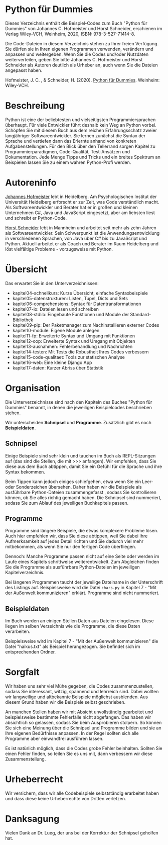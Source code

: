# Python für Dummies

Dieses Verzeichnis enthält die Beispiel-Codes zum Buch "Python für Dummies"
von Johannes C. Hofmeister und Horst Schneider, erschienen im Verlag
Wiley-VCH, Weinheim, 2020, ISBN: 978-3-527-71414-8.

Die Code-Dateien in diesem Verzeichnis stehen zu Ihrer freien Verfügung. Sie
dürfen sie in Ihren eigenen Programmen verwenden, verändern und anpassen und weitergeben. Wenn Sie die Codes und/oder Nutzdaten weiterverteilen, geben Sie
bitte Johannes C. Hofmeister und Horst Schneider als Autoren deutlich als
Urheber an, auch wenn Sie die Dateien angepasst haben.

Hofmeister, J. C. , & Schneider, H. (2020). [Python für Dummies](https://www.wiley-vch.de/de?option=com_eshop&view=product&isbn=9783527714148). Weinheim: Wiley-VCH.


Beschreibung
============

Python ist eine der beliebtesten und vielseitigsten Programmiersprachen überhaupt. Für viele Entwickler führt deshalb kein Weg an Python vorbei. Schöpfen Sie mit diesem Buch aus dem reichen Erfahrungsschatz zweier langjähriger Softwareentwickler. Sie lernen zunächst die Syntax der Sprache und vertiefen dann das Erlernte anhand von konkreten Aufgabenstellungen. Für den Blick über den Tellerrand sorgen Kapitel zu Programmierparadigmen, Code-Qualität, Test-Ansätzen und Dokumentation. Jede Menge Tipps und Tricks und ein breites Spektrum an Beispielen lassen Sie zu einem wahren Python-Profi werden.


Autoreninfo
===========

[Johannes Hofmeister](https://jcn.hm) lebt in Heidelberg. Am Psychologischen Institut der Universität Heidelberg erforscht er zur Zeit, was Code verständlich macht. Als Softwareentwickler und Berater hat er in großen und kleinen Unternehmen C#, Java und JavaScript eingesetzt, aber am liebsten liest und schreibt er Python-Code.

[Horst Schneider](https://github.com/suspectpart) lebt in Mannheim und arbeitet seit mehr als zehn Jahren als Softwareentwickler. Sein Schwerpunkt ist die Anwendungsentwicklung in verschiedenen Sprachen, von Java über C# bis zu JavaScript und Python. Aktuell arbeitet er als Coach und Berater im Raum Heidelberg und löst vielfältige Probleme - vorzugsweise mit Python.


Übersicht
=========

Das erwartet Sie in den Unterverzeichnissen:

 - kapitel04-schnellkurs: Kurze Übersicht, einfache Syntaxbeispiele
 - kapitel05-datenstrukturen: Listen, Tupel, Dicts und Sets
 - kapitel06-comprehensions: Syntax für Datentransformationen
 - kapitel07-io: Dateien lesen und schreiben
 - kapitel08-stdlib: Eingebaute Funktionen und Module der Standard-Bibliothek
 - kapitel09-pip: Der Paketmanager zum Nachinstallieren externer Codes
 - kapitel10-module: Eigene Module anlegen
 - kapitel11-fp: Erweiterte Syntax und Umgang mit Funktionen
 - kapitel12-oop: Erweiterte Syntax und Umgang mit Objekten
 - kapitel13-ausnahmen: Fehlerbehandlung und Nachrichten
 - kapitel14-testen: Mit Tests die Robustheit Ihres Codes verbessern
 - kapitel15-code-qualitaet: Tools zur statischen Analyse
 - kapitel16-web: Eine kleine Django App
 - kapitel17-daten: Kurzer Abriss über Statistik


Organisation
============

Die Unterverzeichnisse sind nach den Kapiteln des Buches "Python für Dummies"
benannt, in denen die jeweiligen Beispielcodes beschrieben stehen.

Wir unterscheiden **Schnipsel** und **Programme**. Zusätzlich gibt es noch **Beispieldaten**.

Schnipsel
---------

Einige Beispiele sind sehr klein und tauchen im Buch als REPL-Sitzungen auf
(das sind die Stellen, die mit >>> anfangen). Wir empfehlen, dass Sie diese
aus dem Buch abtippen, damit Sie ein Gefühl für die Sprache und ihre Syntax bekommen.

Beim Tippen kann jedoch einiges schiefgehen, etwa wenn Sie ein Leer- oder
Sonderzeichen übersehen. Daher haben wir die Beispiele als ausführbare
Python-Dateien zusammengefasst , sodass Sie kontrollieren können, ob Sie alles
richtig gemacht haben. Die Schnipsel sind nummeriert, sodass Sie zum Ablauf
des jeweiligen Buchkapitels passen.

Programme
---------

Programme sind längere Beispiele, die etwas komplexere Probleme lösen. Auch
hier empfehlen wir, dass Sie diese abtippen, weil Sie dabei Ihre
Aufmerksamkeit auf jedes Detail richten und Sie dadurch viel mehr mitbekommen,
als wenn Sie nur den fertigen Code überfliegen.

Dennoch: Manche Programme passen nicht auf eine Seite oder werden im Laufe
eines Kapitels schrittweise weiterentwickelt. Zum Abgleichen finden Sie die
Programme als ausführbare Python-Dateien im jeweiligen Kapitelverzeichnis.

Bei längeren Programmen taucht der jeweilige Dateiname in der Unterschrift des Listings auf. Beispielsweise wird die Datei `chars.py` in Kapitel 7 - "Mit der Außenwelt kommunizieren" erklärt. Programme sind nicht nummeriert.

Beispieldaten
-------------

Im Buch werden an einigen Stellen Daten aus Dateien eingelesen. Diese liegen
im selben Verzeichnis wie die Programme, die diese Daten verarbeiten.

Beispielsweise wird im Kapitel 7 - "Mit der Außenwelt kommunizieren" die Datei
"haikus.txt" als Beispiel herangezogen. Sie befindet sich im entsprechenden
Ordner.


Sorgfalt
========

Wir haben uns sehr viel Mühe gegeben, die Codes zusammenzustellen, sodass Sie
interessant, witzig, spannend und lehrreich sind. Dabei wollten wir
langweilige und altbekannte Beispiele möglichst ausblenden. Aus diesem Grund
haben wir die Beispiele selbst geschrieben.

An manchen Stellen haben wir mit Absicht unvollständig gearbeitet und
beispielsweise bestimmte Fehlerfälle nicht abgefangen. Das haben wir
absichtlich so gelassen, sodass Sie beim Ausprobieren stolpern. So können Sie
sich eine Meinung über die Schnipsel und Programme bilden und sie an Ihre
eigenen Bedürfnisse anpassen. In der Regel sollten sich alle Programme aber
einwandfrei ausführen lassen.

Es ist natürlich möglich, dass die Codes grobe Fehler beinhalten.
Sollten Sie einen Fehler finden, so teilen Sie es uns mit, dann verbessern
wir diese Zusammenstellung.


Urheberrecht
============

Wir versichern, dass wir alle Codebeispiele selbstständig erarbeitet haben und dass diese keine Urheberrechte von Dritten verletzen.


Danksagung
==========

Vielen Dank an Dr. Lueg, der uns bei der Korrektur der Schnipsel geholfen hat.
